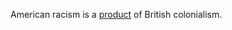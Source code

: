 American racism is a <a href="https://twitter.com/iLURVhistory/status/1270933462325907457">product</a> of British colonialism. 
